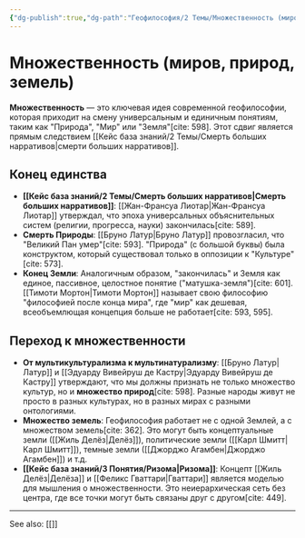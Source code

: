 ```yaml
---
{"dg-publish":true,"dg-path":"Геофилософия/2 Темы/Множественность (миров, природ, земель)","permalink":"/geofilosofiya/2-temy/mnozhestvennost-mirov-prirod-zemel/"}
---
```



# Множественность (миров, природ, земель)

**Множественность** — это ключевая идея современной геофилософии, которая приходит на смену универсальным и единичным понятиям, таким как "Природа", "Мир" или "Земля"[cite: 598]. Этот сдвиг является прямым следствием [[Кейс база знаний/2 Темы/Смерть больших нарративов\|смерти больших нарративов]].

## Конец единства
- **[[Кейс база знаний/2 Темы/Смерть больших нарративов\|Смерть больших нарративов]]**: [[Жан-Франсуа Лиотар\|Жан-Франсуа Лиотар]] утверждал, что эпоха универсальных объяснительных систем (религии, прогресса, науки) закончилась[cite: 589].
- **Смерть Природы**: [[Бруно Латур\|Бруно Латур]] провозгласил, что "Великий Пан умер"[cite: 593]. "Природа" (с большой буквы) была конструктом, который существовал только в оппозиции к "Культуре"[cite: 573].
- **Конец Земли**: Аналогичным образом, "закончилась" и Земля как единое, пассивное, целостное понятие ("матушка-земля")[cite: 601]. [[Тимоти Мортон\|Тимоти Мортон]] называет свою философию "философией после конца мира", где "мир" как дешевая, всеобъемлющая концепция больше не работает[cite: 593, 595].

## Переход к множественности
- **От мультикультурализма к мультинатурализму**: [[Бруно Латур\|Латур]] и [[Эдуарду Вивейруш де Кастру\|Эдуарду Вивейруш де Кастру]] утверждают, что мы должны признать не только множество культур, но и **множество природ**[cite: 598]. Разные народы живут не просто в разных культурах, но в разных мирах с разными онтологиями.
- **Множество земель**: Геофилософия работает не с одной Землей, а с множеством земель[cite: 362]. Это могут быть концептуальные земли ([[Жиль Делёз\|Делёз]]), политические земли ([[Карл Шмитт\|Карл Шмитт]]), темные земли ([[Джорджо Агамбен\|Джорджо Агамбен]]) и т.д.
- **[[Кейс база знаний/3 Понятия/Ризома\|Ризома]]**: Концепт [[Жиль Делёз\|Делёза]] и [[Феликс Гваттари\|Гваттари]] является моделью для мышления о множественности. Это неиерархическая сеть без центра, где все точки могут быть связаны друг с другом[cite: 449].





---
See also:
[[]]
